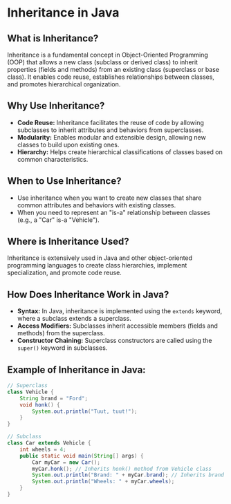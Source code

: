 # Inheritance in Java

## What is Inheritance?
Inheritance is a fundamental concept in Object-Oriented Programming (OOP) that allows a new class (subclass or derived class) to inherit properties (fields and methods) from an existing class (superclass or base class). It enables code reuse, establishes relationships between classes, and promotes hierarchical organization.

## Why Use Inheritance?
- **Code Reuse:** Inheritance facilitates the reuse of code by allowing subclasses to inherit attributes and behaviors from superclasses.
- **Modularity:** Enables modular and extensible design, allowing new classes to build upon existing ones.
- **Hierarchy:** Helps create hierarchical classifications of classes based on common characteristics.

## When to Use Inheritance?
- Use inheritance when you want to create new classes that share common attributes and behaviors with existing classes.
- When you need to represent an "is-a" relationship between classes (e.g., a "Car" is-a "Vehicle").

## Where is Inheritance Used?
Inheritance is extensively used in Java and other object-oriented programming languages to create class hierarchies, implement specialization, and promote code reuse.

## How Does Inheritance Work in Java?
- **Syntax:** In Java, inheritance is implemented using the `extends` keyword, where a subclass extends a superclass.
- **Access Modifiers:** Subclasses inherit accessible members (fields and methods) from the superclass.
- **Constructor Chaining:** Superclass constructors are called using the `super()` keyword in subclasses.

## Example of Inheritance in Java:
```java
// Superclass
class Vehicle {
    String brand = "Ford";
    void honk() {
        System.out.println("Tuut, tuut!");
    }
}

// Subclass
class Car extends Vehicle {
    int wheels = 4;
    public static void main(String[] args) {
        Car myCar = new Car();
        myCar.honk(); // Inherits honk() method from Vehicle class
        System.out.println("Brand: " + myCar.brand); // Inherits brand variable from Vehicle class
        System.out.println("Wheels: " + myCar.wheels);
    }
}
```

